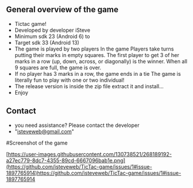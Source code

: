## General overview of the game 
* Tictac game! 
* Developed by developer iSteve 
* Minimum sdk 23 (Android 6) to
* Target sdk 33 (Android 13)
* The game is played by two players
In the game
Players take turns putting their marks in empty squares. 
The first player to get 3 of her marks in a row (up, down, across, or diagonally) is the winner. 
When all 9 squares are full, the game is over. 
* If no player has 3 marks in a row, the game ends in a tie
The game is literally fun to play with one or two individual! 
* The release version is inside the zip file extract it and install...
* Enjoy 

## Contact 
* you need assistance? Please contact the developer 
* "isteveweb@gmail.com"


#Screenshot of the game

[https://user-images.githubusercontent.com/130738521/268189192-a27ec779-8dc7-4355-89cd-6667096bab1e.png](https://github.com/isteveweb/TicTac-game/issues/1#issue-1897765914)https://github.com/isteveweb/TicTac-game/issues/1#issue-1897765914
